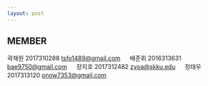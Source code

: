 ```yaml
---
layout: post
---
```


## MEMBER
곽재원 2017310288 tsfo1489@gmail.com 　
배준휘 2016313631 bae9750@gmail.com  　
장지호 2017312482 zyoa@skku.edu      　
정태우 2017313120 onow7353@gmail.com 　
